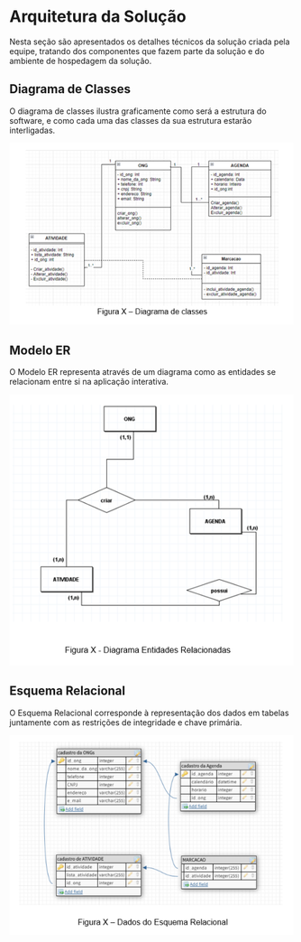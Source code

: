 # Arquitetura da Solução

Nesta seção são apresentados os detalhes técnicos da solução criada pela equipe, tratando dos componentes que fazem parte da solução e do ambiente de hospedagem da solução. 

## Diagrama de Classes

O diagrama de classes ilustra graficamente como será a estrutura do software, e como cada uma das classes da sua estrutura estarão interligadas. 

![Diagrama de Classe](img/DiagramaClasses.png)


## Modelo ER

O Modelo ER representa através de um diagrama como as entidades se relacionam entre si na aplicação interativa. 

![Diagrama Entidades Relacionadas](img/EntidadesRelacionadas.png)

## Esquema Relacional

O Esquema Relacional corresponde à representação dos dados em tabelas juntamente com as restrições de integridade e chave primária. 

![Modelo relacional](img/EsquemaRelacional.png)

